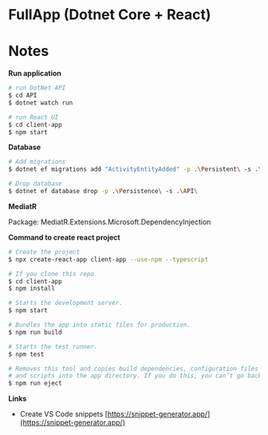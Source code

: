 # FullApp (Dotnet Core + React)

# Notes

**Run application**

```bash
# run DotNet API
$ cd API
$ dotnet watch run

# run React UI
$ cd client-app
$ npm start
```

**Database**

```bash
# Add migrations
$ dotnet ef migrations add "ActivityEntityAdded" -p .\Persistent\ -s .\API\

# Drop database
$ dotnet ef database drop -p .\Persistence\ -s .\API\
```

**MediatR**

Package: MediatR.Extensions.Microsoft.DependencyInjection

**Command to create react project**

```bash
# Create the project
$ npx create-react-app client-app --use-npm --typescript

# If you clone this repo
$ cd client-app
$ npm install

# Starts the development server.
$ npm start

# Bundles the app into static files for production.
$ npm run build

# Starts the test runner.
$ npm test

# Removes this tool and copies build dependencies, configuration files
# and scripts into the app directory. If you do this, you can’t go back!
$ npm run eject
```


**Links**

- Create VS Code snippets [https://snippet-generator.app/](https://snippet-generator.app/)
